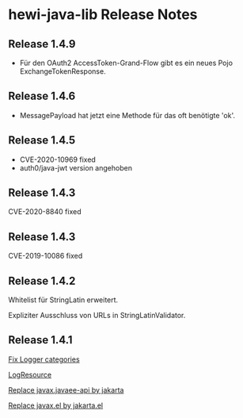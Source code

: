# hewi-java-lib Release Notes

## Release 1.4.9

* Für den OAuth2 AccessToken-Grand-Flow gibt es ein neues Pojo ExchangeTokenResponse.

## Release 1.4.6

* MessagePayload hat jetzt eine Methode für das oft benötigte 'ok'.

## Release 1.4.5

* CVE-2020-10969 fixed
* auth0/java-jwt version angehoben


## Release 1.4.3

CVE-2020-8840 fixed


## Release 1.4.3

CVE-2019-10086 fixed

## Release 1.4.2

Whitelist für StringLatin erweitert.

Expliziter Ausschluss von URLs in StringLatinValidator.

## Release 1.4.1

[Fix Logger categories](https://github.com/heike2718/hewi-java-commons/issues/5)

[LogResource](https://github.com/heike2718/hewi-java-commons/issues/4)

[Replace javax.javaee-api by jakarta](https://github.com/heike2718/hewi-java-commons/issues/2)

[Replace javax.el by jakarta.el](https://github.com/heike2718/hewi-java-commons/issues/1)